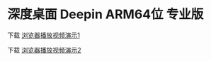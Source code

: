 # 深度桌面 Deepin ARM64位 专业版

下载 [浏览器播放视频演示1](../videos/deep_show_1.mp4)

下载 [浏览器播放视频演示2](../videos/deep_show_2.mp4)
